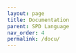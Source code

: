 ```yaml
---
layout: page
title: Documentation
parent: SPD Language
nav_order: 4
permalink: /docu/
---
```

<!-- This file was created using the HTML documentation generator. -->
<!-- Creation date: Fri Jul 14 07:49:57 CEST 2023-->
<html xmlns="http://www.w3.org/1999/xhtml">
	<head>
      	<title>Metamodel Documentation (platform:/resource/org.palladiosimulator.spd/model/SPD.ecore)</title>
    	<script type="text/javascript">
//<![CDATA[				    	
// TOC script based on code taken from http://www.quirksmode.org/dom/toc.html
function makeTOC() {

	var toc = document.createElement('div')				
	toc.id = "toc";
	toc.innerHTML = "Table of Contents"				
	document.body.appendChild(toc);
				
	var innertocDiv = createTOC()				
	toc.appendChild(innertocDiv);
}


function createTOC() {
var y = document.createElement('div');
y.id = 'innertoc';
//var a = y.appendChild(document.createElement('span'));
//a.onclick = showhideTOC;
//a.id = 'contentheader';
//a.innerHTML = 'Show Table of Contents';
var z = y.appendChild(document.createElement('div'));
//z.onclick = showhideTOC;
var toBeTOCced = getElementsByTagNames('h1,h2,h3');
if (toBeTOCced.length < 2) return false;
var hCount = 0;
var hhCount = 0;
var hhhCount = 0;
for (var i=0;i<toBeTOCced.length;i++) {
var tmp = document.createElement('a');
tmp.className = 'page';
var text;
var textPre;
if (toBeTOCced[i].nodeName == 'h2'){
tmp.className += ' indent';
textPre = hCount + "."+ ++hhCount + ". ";
}
else if (toBeTOCced[i].nodeName == 'h3'){
tmp.className += ' extraindent';
textPre = hCount + "."+ hhCount + "."+ ++hhhCount +". ";
}
else {
textPre = ++hCount + ". ";
hhCount = 0;
hhhCount = 0;
}
text = textPre + toBeTOCced[i].textContent;
toBeTOCced[i].innerHTML = textPre + toBeTOCced[i].innerHTML;

	tmp.innerHTML = text; 
	z.appendChild(tmp);
	var headerId = toBeTOCced[i].id || 'link' + i;
	tmp.href = '#' + headerId;
	toBeTOCced[i].id = headerId;
	}
	return y;
}

function getElementsByTagNames(list,obj) {
if (!obj) var obj = document;
var tagNames = list.split(',');
var resultArray = new Array();
for (var i=0;i<tagNames.length;i++) {
var tags = obj.getElementsByTagName(tagNames[i]);
for (var j=0;j<tags.length;j++) {
resultArray.push(tags[j]);
}
}
var testNode = resultArray[0];
if (!testNode) return [];
if (testNode.sourceIndex) {
resultArray.sort(function (a,b) {
return a.sourceIndex - b.sourceIndex;
});
}
else if (testNode.compareDocumentPosition) {
resultArray.sort(function (a,b) {
return 3 - (a.compareDocumentPosition(b) & 6);
});
}
return resultArray;
}

//]]>				    	
</script>
<link rel="stylesheet" type="text/css" href="https://raw.github.com/necolas/normalize.css/master/normalize.css" />
<style>
#toc {
position: fixed;
right: 0;
top: 0;
background-color:#eee;
overflow: scroll;
border: 1px dashed;
}

#toc #innertoc {
display: none;
height: 500px;
} /* Hide the full TOC by default */

#toc:hover #innertoc{
display: block; /* Show it on hover */
}
td {
}
.page{
display:table-row;
}
.indent {
text-indent:12pt;
}
.extraindent {
text-indent:14pt;
}

	    	</style>
	    	<link rel="stylesheet" type="text/css" href="style.css" />
	</head>
	<body onload="makeTOC();">
<h1 id="spd"><a href="#spd"><span class="packageName">spd</span> package</a></h1>

<div class="">EPackage properties:</div>
<div class="keyValue"><span class="label">Namespace Prefix: </span><span class="teletype">spd</span></div>
<div class="keyValue"><span class="label">Namespace URI: </span><span class="teletype">http://palladiosimulator.org/ScalingPolicyDefinition/1.0</span></div>
<h2 id="spdSPD"><a href="#spdSPD"><a href="#spdSPD">SPD</a></a></h2>

<p>The root elements that consists of all scaling policies under analysis for a given cloud application. The SPD is an Entity (PCM), it has a unique identifier and it has a name.  </p>
<h4><b>Supertype:</b><a href="#entityEntity">Entity</a></h4><table>
<tr>
	<th colspan="3"><div class="tableHeader">References</div></th>
</tr>
<tr>
	<th><div class="columnHeader">Name</div></th>
	<th><div class="columnHeader">Properties</div></th>
	<th><div class="columnHeader">Documentation</div></th>
</tr>
<tr>	<td><div id="spdSPD.scalingPolicies" class="teletype">scalingPolicies</div>
	</td>
	<td><div class="keyValue"><span class="label">T: </span><span class="teletype"><a href="#spdScalingPolicy">ScalingPolicy</a></span></div>
<div class="label">Cardinality: [1..*]</div>
<div class="label">Containment</div>
</td> 
<td> <p>The set of scaling policies under analysis for the given cloud application model.</p>
</td>
		</tr><tr>	<td><div id="spdSPD.targetGroups" class="teletype">targetGroups</div>
	</td>
	<td><div class="keyValue"><span class="label">T: </span><span class="teletype"><a href="#targetsTargetGroup">TargetGroup</a></span></div>
<div class="label">Cardinality: [1..*]</div>
<div class="label">Containment</div>
</td> 
<td> </td>
		</tr></table>
<a href="#spd.SPD.ref"></a>
<h2 id="spdScalingPolicy"><a href="#spdScalingPolicy"><a href="#spdScalingPolicy">ScalingPolicy</a></a></h2>

<p>A scaling policy determines the complete information for scaling a parituclar target. Each ScalingPolicy is an Entity (PCM), it has a unique identifier and it has a name.  </p>
<h4><b>Supertype:</b><a href="#entityEntity">Entity</a></h4><table>
<tr>
	<th colspan="3"><div class="tableHeader">Attributes</div></th>
</tr>
<tr>
	<th><div class="columnHeader">Name</div></th>
	<th><div class="columnHeader">Properties</div></th>
	<th><div class="columnHeader">Documentation</div></th>
</tr>
<tr>	<td><div id="spdScalingPolicy.active" class="teletype">active</div>
	</td>
	<td><div class="keyValue"><span class="label">T: </span><span class="teletype">EBoolean</span></div>
<div class="label">Cardinality: [0..1]</div>
 </td> <td></td>
		</tr></table>
<a href="#spd.ScalingPolicy.attr"></a>
<table>
<tr>
	<th colspan="3"><div class="tableHeader">References</div></th>
</tr>
<tr>
	<th><div class="columnHeader">Name</div></th>
	<th><div class="columnHeader">Properties</div></th>
	<th><div class="columnHeader">Documentation</div></th>
</tr>
<tr>	<td><div id="spdScalingPolicy.adjustmentType" class="teletype">adjustmentType</div>
	</td>
	<td><div class="keyValue"><span class="label">T: </span><span class="teletype"><a href="#adjustmentsAdjustmentType">AdjustmentType</a></span></div>
<div class="label">Cardinality: [1..1]</div>
<div class="label">Containment</div>
</td> 
<td> </td>
		</tr><tr>	<td><div id="spdScalingPolicy.policyConstraints" class="teletype">policyConstraints</div>
	</td>
	<td><div class="keyValue"><span class="label">T: </span><span class="teletype"><a href="#policyPolicyConstraint">PolicyConstraint</a></span></div>
<div class="label">Cardinality: [0..*]</div>
<div class="label">Containment</div>
</td> 
<td> </td>
		</tr><tr>	<td><div id="spdScalingPolicy.scalingTrigger" class="teletype">scalingTrigger</div>
	</td>
	<td><div class="keyValue"><span class="label">T: </span><span class="teletype"><a href="#triggersScalingTrigger">ScalingTrigger</a></span></div>
<div class="label">Cardinality: [1..1]</div>
<div class="label">Containment</div>
</td> 
<td> </td>
		</tr><tr>	<td><div id="spdScalingPolicy.targetGroup" class="teletype">targetGroup</div>
	</td>
	<td><div class="keyValue"><span class="label">T: </span><span class="teletype"><a href="#targetsTargetGroup">TargetGroup</a></span></div>
<div class="label">Cardinality: [1..1]</div>
</td> 
<td> </td>
		</tr></table>
<a href="#spd.ScalingPolicy.ref"></a>
<h1 id="targets"><a href="#targets"><span class="packageName">spd.targets</span> package</a></h1>

<div class="">EPackage properties:</div>
<div class="keyValue"><span class="label">Namespace Prefix: </span><span class="teletype">targets</span></div>
<div class="keyValue"><span class="label">Namespace URI: </span><span class="teletype">http://palladiosimulator.org/ScalingPolicyDefinition/Targets/1.0</span></div>
<h2 id="targetsCompetingConsumersGroup"><a href="#targetsCompetingConsumersGroup"><a href="#targetsCompetingConsumersGroup">CompetingConsumersGroup</a></a></h2>

<h4><b>Supertype:</b><a href="#targetsTargetGroup">TargetGroup</a></h4><h2 id="targetsElasticInfrastructure"><a href="#targetsElasticInfrastructure"><a href="#targetsElasticInfrastructure">ElasticInfrastructure</a></a></h2>

<h4><b>Supertype:</b><a href="#targetsTargetGroup">TargetGroup</a></h4><table>
<tr>
	<th colspan="3"><div class="tableHeader">References</div></th>
</tr>
<tr>
	<th><div class="columnHeader">Name</div></th>
	<th><div class="columnHeader">Properties</div></th>
	<th><div class="columnHeader">Documentation</div></th>
</tr>
<tr>	<td><div id="targetsElasticInfrastructure.PCM_ResourceEnvironment" class="teletype">PCM_ResourceEnvironment</div>
	</td>
	<td><div class="keyValue"><span class="label">T: </span><span class="teletype"><a href="#resourceenvironmentResourceEnvironment">ResourceEnvironment</a></span></div>
<div class="label">Cardinality: [0..1]</div>
</td> 
<td> </td>
		</tr></table>
<a href="#targets.ElasticInfrastructure.ref"></a>
<h2 id="targetsServiceGroup"><a href="#targetsServiceGroup"><a href="#targetsServiceGroup">ServiceGroup</a></a></h2>

<h4><b>Supertype:</b><a href="#targetsTargetGroup">TargetGroup</a></h4><table>
<tr>
	<th colspan="3"><div class="tableHeader">References</div></th>
</tr>
<tr>
	<th><div class="columnHeader">Name</div></th>
	<th><div class="columnHeader">Properties</div></th>
	<th><div class="columnHeader">Documentation</div></th>
</tr>
<tr>	<td><div id="targetsServiceGroup.unitAssembly" class="teletype">unitAssembly</div>
	</td>
	<td><div class="keyValue"><span class="label">T: </span><span class="teletype"><a href="#compositionAssemblyContext">AssemblyContext</a></span></div>
<div class="label">Cardinality: [0..1]</div>
</td> 
<td> <p>The unitAssembly is used to point to the ServiceGroup in PCM. It is used also for disinguishing between different service groups. A prerequisite is that the unit assembly is already connected in a Service Group structure in PCM. </p>
</td>
		</tr></table>
<a href="#targets.ServiceGroup.ref"></a>
<h2 id="targetsTargetGroup"><a href="#targetsTargetGroup"><a href="#targetsTargetGroup">TargetGroup</a></a></h2>

<p>A TargetGroup defines a management group in SPD. It is both uniqely identified as well as it has a name, thus it extends from the Entity class of the PCM. </p>
<div class="eclassProps">EClass properties:<div class="eclassPropList"><span class="label">Abstract</span></div></div><h4><b>Supertype:</b><a href="#entityEntity">Entity</a></h4><table>
<tr>
	<th colspan="3"><div class="tableHeader">References</div></th>
</tr>
<tr>
	<th><div class="columnHeader">Name</div></th>
	<th><div class="columnHeader">Properties</div></th>
	<th><div class="columnHeader">Documentation</div></th>
</tr>
<tr>	<td><div id="targetsTargetGroup.targetConstraints" class="teletype">targetConstraints</div>
	</td>
	<td><div class="keyValue"><span class="label">T: </span><span class="teletype"><a href="#targetTargetConstraint">TargetConstraint</a></span></div>
<div class="label">Cardinality: [0..*]</div>
<div class="label">Containment</div>
</td> 
<td> </td>
		</tr></table>
<a href="#targets.TargetGroup.ref"></a>
<h1 id="adjustments"><a href="#adjustments"><span class="packageName">spd.adjustments</span> package</a></h1>

<div class="">EPackage properties:</div>
<div class="keyValue"><span class="label">Namespace Prefix: </span><span class="teletype">adjustments</span></div>
<div class="keyValue"><span class="label">Namespace URI: </span><span class="teletype">http://palladiosimulator.org/ScalingPolicyDefinition/Adjustments/1.0</span></div>
<h2 id="adjustmentsAbsoluteAdjustment"><a href="#adjustmentsAbsoluteAdjustment"><a href="#adjustmentsAbsoluteAdjustment">AbsoluteAdjustment</a></a></h2>

<p>The AbsoluteAdjustment denotes that the group is adjusted to a goal value.</p>
<h4><b>Supertype:</b><a href="#adjustmentsAdjustmentType">AdjustmentType</a></h4><table>
<tr>
	<th colspan="3"><div class="tableHeader">Attributes</div></th>
</tr>
<tr>
	<th><div class="columnHeader">Name</div></th>
	<th><div class="columnHeader">Properties</div></th>
	<th><div class="columnHeader">Documentation</div></th>
</tr>
<tr>	<td><div id="adjustmentsAbsoluteAdjustment.goalValue" class="teletype">goalValue</div>
	</td>
	<td><div class="keyValue"><span class="label">T: </span><span class="teletype">EInt</span></div>
<div class="label">Cardinality: [1..1]</div>
<div class="keyValue"><span class="label">Default: </span><span class="teletype">0</span></div>
 </td> <td><p>The goalValue determines the target number of elements for a particular group, e.g., a value 5 means that the group will have 5 elements.</p>
</td>
		</tr></table>
<a href="#adjustments.AbsoluteAdjustment.attr"></a>
<h2 id="adjustmentsAdjustmentType"><a href="#adjustmentsAdjustmentType"><a href="#adjustmentsAdjustmentType">AdjustmentType</a></a></h2>

<p>An AdjustmentType determines how the target group is adjusted upon the firing of a trigger.</p>
<div class="eclassProps">EClass properties:<div class="eclassPropList"><span class="label">Abstract</span></div></div><h2 id="adjustmentsRelativeAdjustment"><a href="#adjustmentsRelativeAdjustment"><a href="#adjustmentsRelativeAdjustment">RelativeAdjustment</a></a></h2>

<p>The RelativeAdjustment denotes that the group is adjusted relatively to the current number of elements. 
The RelativeAdjustment contains two parameters: the percentageGrowthValue and the minAdjustmentValue.
The percentageGrowthValue determines the change (increase/decrease) of the current capacity as a percentage value.
The minAdjustmentValue determines the minimal change of the current capacity.</p>
<h4><b>Supertype:</b><a href="#adjustmentsAdjustmentType">AdjustmentType</a></h4><table>
<tr>
	<th colspan="3"><div class="tableHeader">Attributes</div></th>
</tr>
<tr>
	<th><div class="columnHeader">Name</div></th>
	<th><div class="columnHeader">Properties</div></th>
	<th><div class="columnHeader">Documentation</div></th>
</tr>
<tr>	<td><div id="adjustmentsRelativeAdjustment.minAdjustmentValue" class="teletype">minAdjustmentValue</div>
	</td>
	<td><div class="keyValue"><span class="label">T: </span><span class="teletype">EInt</span></div>
<div class="label">Cardinality: [1..1]</div>
<div class="keyValue"><span class="label">Default: </span><span class="teletype">0</span></div>
 </td> <td><p>A minimum adjustment value in case the percentage is 0. </p>
</td>
		</tr><tr>	<td><div id="adjustmentsRelativeAdjustment.percentageGrowthValue" class="teletype">percentageGrowthValue</div>
	</td>
	<td><div class="keyValue"><span class="label">T: </span><span class="teletype">EInt</span></div>
<div class="label">Cardinality: [1..1]</div>
<div class="keyValue"><span class="label">Default: </span><span class="teletype">100</span></div>
 </td> <td><p>The percantage value of adjustment e.g., a value of 10 denotes that 10% should be added to the existing capacity.</p>
</td>
		</tr></table>
<a href="#adjustments.RelativeAdjustment.attr"></a>
<h2 id="adjustmentsStepAdjustment"><a href="#adjustmentsStepAdjustment"><a href="#adjustmentsStepAdjustment">StepAdjustment</a></a></h2>

<p>The StepAdjustment denotes that the group is adjusted by adding or removing a fixed amount of elements.</p>
<h4><b>Supertype:</b><a href="#adjustmentsAdjustmentType">AdjustmentType</a></h4><table>
<tr>
	<th colspan="3"><div class="tableHeader">Attributes</div></th>
</tr>
<tr>
	<th><div class="columnHeader">Name</div></th>
	<th><div class="columnHeader">Properties</div></th>
	<th><div class="columnHeader">Documentation</div></th>
</tr>
<tr>	<td><div id="adjustmentsStepAdjustment.stepValue" class="teletype">stepValue</div>
	</td>
	<td><div class="keyValue"><span class="label">T: </span><span class="teletype">EInt</span></div>
<div class="label">Cardinality: [1..1]</div>
<div class="keyValue"><span class="label">Default: </span><span class="teletype">0</span></div>
 </td> <td><p>The stepValue describes how many elements in the group should be added or removed. For example, a vallue of -1 determines that one element should be removed from the group.</p>
</td>
		</tr></table>
<a href="#adjustments.StepAdjustment.attr"></a>
<h1 id="constraints"><a href="#constraints"><span class="packageName">spd.constraints</span> package</a></h1>

<div class="">EPackage properties:</div>
<div class="keyValue"><span class="label">Namespace Prefix: </span><span class="teletype">constraints</span></div>
<div class="keyValue"><span class="label">Namespace URI: </span><span class="teletype">http://palladiosimulator.org/ScalingPolicyDefinition/Constraints/1.0</span></div>
<h2 id="constraintsAbstractConstraint"><a href="#constraintsAbstractConstraint"><a href="#constraintsAbstractConstraint">AbstractConstraint</a></a></h2>

<div class="eclassProps">EClass properties:<div class="eclassPropList"><span class="label">Abstract</span></div></div><h4><b>Supertype:</b><a href="#identifierIdentifier">Identifier</a></h4><h2 id="constraintsStateBasedContraint"><a href="#constraintsStateBasedContraint"><a href="#constraintsStateBasedContraint">StateBasedContraint</a></a></h2>

<div class="eclassProps">EClass properties:<div class="eclassPropList"><span class="label">Abstract</span></div></div><h4><b>Supertype:</b><a href="#constraintsAbstractConstraint">AbstractConstraint</a></h4><h2 id="constraintsTemporalConstraint"><a href="#constraintsTemporalConstraint"><a href="#constraintsTemporalConstraint">TemporalConstraint</a></a></h2>

<div class="eclassProps">EClass properties:<div class="eclassPropList"><span class="label">Abstract</span></div></div><h4><b>Supertype:</b><a href="#constraintsAbstractConstraint">AbstractConstraint</a></h4><h1 id="triggers"><a href="#triggers"><span class="packageName">spd.triggers</span> package</a></h1>

<div class="">EPackage properties:</div>
<div class="keyValue"><span class="label">Namespace Prefix: </span><span class="teletype">triggers</span></div>
<div class="keyValue"><span class="label">Namespace URI: </span><span class="teletype">http://palladiosimulator.org/ScalingPolicyDefinition/Triggers/1.0</span></div>
<h2 id="triggersAGGREGATIONMETHOD"><a href="#triggersAGGREGATIONMETHOD"><a href="#triggersAGGREGATIONMETHOD">AGGREGATIONMETHOD</a></a></h2>

<p>Enum for the following aggregation methods: MIN, MAX, AVERAGE, SUM that are relevant for different triggers.</p>
<table>
<tr>
	<th colspan="3"><div class="tableHeader">Literals</div></th>
</tr>
<tr>
	<th><div class="columnHeader">Name</div></th>
	<th><div class="columnHeader">Value</div></th>
	<th><div class="columnHeader">Documentation</div></th>
</tr>
<tr>
	<td>
		<span class="teletype">AVERAGE</span>
	</td>
	<td>
		0
	</td>
	<td>
	</td>	
</tr>
<tr>
	<td>
		<span class="teletype">MAX</span>
	</td>
	<td>
		1
	</td>
	<td>
	</td>	
</tr>
<tr>
	<td>
		<span class="teletype">MIN</span>
	</td>
	<td>
		2
	</td>
	<td>
	</td>	
</tr>
<tr>
	<td>
		<span class="teletype">MEDIAN</span>
	</td>
	<td>
		3
	</td>
	<td>
	</td>	
</tr>
<tr>
	<td>
		<span class="teletype">SUM</span>
	</td>
	<td>
		4
	</td>
	<td>
	</td>	
</tr>
</table>
<a href="#triggers.AGGREGATIONMETHOD.lit"></a>
<h2 id="triggersBaseTrigger"><a href="#triggersBaseTrigger"><a href="#triggersBaseTrigger">BaseTrigger</a></a></h2>

<p>A BaseTrigger is a class of ScalingTrigger that works on a Stimulus (that entails the information gathered from the environment) and an ExpectedValue. Once the Stimulus 'matches' the ExpectedValue the trigger fires and an adjustment to the model is made. The matching of Stimulus with an ExpectedValue is determined by the subclasses. This can entail simple analysis through relational operators or more advanced transformation/aggregation of the Stimulus and the ExpectedValue. </p>
<div class="eclassProps">EClass properties:<div class="eclassPropList"><span class="label">Abstract</span></div></div><h4><b>Supertype:</b><a href="#triggersScalingTrigger">ScalingTrigger</a></h4><table>
<tr>
	<th colspan="3"><div class="tableHeader">References</div></th>
</tr>
<tr>
	<th><div class="columnHeader">Name</div></th>
	<th><div class="columnHeader">Properties</div></th>
	<th><div class="columnHeader">Documentation</div></th>
</tr>
<tr>	<td><div id="triggersBaseTrigger.expectedValue" class="teletype">expectedValue</div>
	</td>
	<td><div class="keyValue"><span class="label">T: </span><span class="teletype"><a href="#expectationsExpectedValue">ExpectedValue</a></span></div>
<div class="label">Cardinality: [1..1]</div>
<div class="label">Containment</div>
</td> 
<td> </td>
		</tr><tr>	<td><div id="triggersBaseTrigger.stimulus" class="teletype">stimulus</div>
	</td>
	<td><div class="keyValue"><span class="label">T: </span><span class="teletype"><a href="#stimuliStimulus">Stimulus</a></span></div>
<div class="label">Cardinality: [1..1]</div>
<div class="label">Containment</div>
</td> 
<td> </td>
		</tr></table>
<a href="#triggers.BaseTrigger.ref"></a>
<h2 id="triggersComposedTrigger"><a href="#triggersComposedTrigger"><a href="#triggersComposedTrigger">ComposedTrigger</a></a></h2>

<p>A ComposedTrigger composes two or more ScalingTriggers through a logical operator (i.e., AND, OR, XOR). This enables the defintion of composed triggers which encapsulate more advanced conditions on the state to fire the trigger. </p>
<h4><b>Supertype:</b><a href="#triggersScalingTrigger">ScalingTrigger</a></h4><table>
<tr>
	<th colspan="3"><div class="tableHeader">Attributes</div></th>
</tr>
<tr>
	<th><div class="columnHeader">Name</div></th>
	<th><div class="columnHeader">Properties</div></th>
	<th><div class="columnHeader">Documentation</div></th>
</tr>
<tr>	<td><div id="triggersComposedTrigger.logicalOperator" class="teletype">logicalOperator</div>
	</td>
	<td><div class="keyValue"><span class="label">T: </span><span class="teletype"><a href="#triggersLogicalOperator">LogicalOperator</a></span></div>
<div class="label">Cardinality: [0..1]</div>
 </td> <td></td>
		</tr></table>
<a href="#triggers.ComposedTrigger.attr"></a>
<table>
<tr>
	<th colspan="3"><div class="tableHeader">References</div></th>
</tr>
<tr>
	<th><div class="columnHeader">Name</div></th>
	<th><div class="columnHeader">Properties</div></th>
	<th><div class="columnHeader">Documentation</div></th>
</tr>
<tr>	<td><div id="triggersComposedTrigger.scalingtrigger" class="teletype">scalingtrigger</div>
	</td>
	<td><div class="keyValue"><span class="label">T: </span><span class="teletype"><a href="#triggersScalingTrigger">ScalingTrigger</a></span></div>
<div class="label">Cardinality: [2..*]</div>
<div class="label">Containment</div>
</td> 
<td> </td>
		</tr></table>
<a href="#triggers.ComposedTrigger.ref"></a>
<h2 id="triggersHDDUSAGETYPE"><a href="#triggersHDDUSAGETYPE"><a href="#triggersHDDUSAGETYPE">HDDUSAGETYPE</a></a></h2>

<p>Enum for the type of HDD usage: READ, WRITE</p>
<table>
<tr>
	<th colspan="3"><div class="tableHeader">Literals</div></th>
</tr>
<tr>
	<th><div class="columnHeader">Name</div></th>
	<th><div class="columnHeader">Value</div></th>
	<th><div class="columnHeader">Documentation</div></th>
</tr>
<tr>
	<td>
		<span class="teletype">READ</span>
	</td>
	<td>
		0
	</td>
	<td>
	</td>	
</tr>
<tr>
	<td>
		<span class="teletype">WRITE</span>
	</td>
	<td>
		1
	</td>
	<td>
	</td>	
</tr>
</table>
<a href="#triggers.HDDUSAGETYPE.lit"></a>
<h2 id="triggersLogicalOperator"><a href="#triggersLogicalOperator"><a href="#triggersLogicalOperator">LogicalOperator</a></a></h2>

<table>
<tr>
	<th colspan="3"><div class="tableHeader">Literals</div></th>
</tr>
<tr>
	<th><div class="columnHeader">Name</div></th>
	<th><div class="columnHeader">Value</div></th>
	<th><div class="columnHeader">Documentation</div></th>
</tr>
<tr>
	<td>
		<span class="teletype">AND</span>
	</td>
	<td>
		0
	</td>
	<td>
	</td>	
</tr>
<tr>
	<td>
		<span class="teletype">OR</span>
	</td>
	<td>
		1
	</td>
	<td>
	</td>	
</tr>
<tr>
	<td>
		<span class="teletype">XOR</span>
	</td>
	<td>
		2
	</td>
	<td>
	</td>	
</tr>
</table>
<a href="#triggers.LogicalOperator.lit"></a>
<h2 id="triggersNETWORKUSAGETYPE"><a href="#triggersNETWORKUSAGETYPE"><a href="#triggersNETWORKUSAGETYPE">NETWORKUSAGETYPE</a></a></h2>

<p>Enum for the following Network Usage types: SEND, RECEIVE which are relevant to distinuish the type of use for a network resource.</p>
<table>
<tr>
	<th colspan="3"><div class="tableHeader">Literals</div></th>
</tr>
<tr>
	<th><div class="columnHeader">Name</div></th>
	<th><div class="columnHeader">Value</div></th>
	<th><div class="columnHeader">Documentation</div></th>
</tr>
<tr>
	<td>
		<span class="teletype">SEND</span>
	</td>
	<td>
		0
	</td>
	<td>
	</td>	
</tr>
<tr>
	<td>
		<span class="teletype">RECEIVE</span>
	</td>
	<td>
		1
	</td>
	<td>
	</td>	
</tr>
</table>
<a href="#triggers.NETWORKUSAGETYPE.lit"></a>
<h2 id="triggersRelationalOperator"><a href="#triggersRelationalOperator"><a href="#triggersRelationalOperator">RelationalOperator</a></a></h2>

<table>
<tr>
	<th colspan="3"><div class="tableHeader">Literals</div></th>
</tr>
<tr>
	<th><div class="columnHeader">Name</div></th>
	<th><div class="columnHeader">Value</div></th>
	<th><div class="columnHeader">Documentation</div></th>
</tr>
<tr>
	<td>
		<span class="teletype">LessThan</span>
	</td>
	<td>
		0
	</td>
	<td>
	</td>	
</tr>
<tr>
	<td>
		<span class="teletype">GreaterThan</span>
	</td>
	<td>
		1
	</td>
	<td>
	</td>	
</tr>
<tr>
	<td>
		<span class="teletype">EqualTo</span>
	</td>
	<td>
		2
	</td>
	<td>
	</td>	
</tr>
<tr>
	<td>
		<span class="teletype">LessThanOrEqualTo</span>
	</td>
	<td>
		3
	</td>
	<td>
	</td>	
</tr>
<tr>
	<td>
		<span class="teletype">GreaterThanOrEqualTo</span>
	</td>
	<td>
		4
	</td>
	<td>
	</td>	
</tr>
</table>
<a href="#triggers.RelationalOperator.lit"></a>
<h2 id="triggersScalingTrigger"><a href="#triggersScalingTrigger"><a href="#triggersScalingTrigger">ScalingTrigger</a></a></h2>

<p>The ScalingTrigger is a core concept in SPD. It entails both the information that is fetched from the simulation and models as well as the type of analysis that is performed on that information. It is uniquely identified as it extends from Idenfier (PCM).</p>
<div class="eclassProps">EClass properties:<div class="eclassPropList"><span class="label">Abstract</span></div></div><h4><b>Supertype:</b><a href="#identifierIdentifier">Identifier</a></h4><h2 id="triggersSimpleFireOnTrend"><a href="#triggersSimpleFireOnTrend"><a href="#triggersSimpleFireOnTrend">SimpleFireOnTrend</a></a></h2>

<p>The SimpleFireOnTrend trigger is a more advanced trigger that aggregates values and determines a trend and fires whenever this trend is as an expectedTrend value. </p>
<h4><b>Supertype:</b><a href="#triggersBaseTrigger">BaseTrigger</a></h4><h2 id="triggersSimpleFireOnValue"><a href="#triggersSimpleFireOnValue"><a href="#triggersSimpleFireOnValue">SimpleFireOnValue</a></a></h2>

<p>The SimpleFireOnValue trigger the most simplistic BaseTrigger that works on the fed stimulus through a relational operator with an expected value. In case 'LessThen' is specified then the the trigger will fire upon stiumuls &lt; expectedValue. </p>
<h4><b>Supertype:</b><a href="#triggersBaseTrigger">BaseTrigger</a></h4><table>
<tr>
	<th colspan="3"><div class="tableHeader">Attributes</div></th>
</tr>
<tr>
	<th><div class="columnHeader">Name</div></th>
	<th><div class="columnHeader">Properties</div></th>
	<th><div class="columnHeader">Documentation</div></th>
</tr>
<tr>	<td><div id="triggersSimpleFireOnValue.relationalOperator" class="teletype">relationalOperator</div>
	</td>
	<td><div class="keyValue"><span class="label">T: </span><span class="teletype"><a href="#triggersRelationalOperator">RelationalOperator</a></span></div>
<div class="label">Cardinality: [0..1]</div>
 </td> <td></td>
		</tr></table>
<a href="#triggers.SimpleFireOnValue.attr"></a>
<h2 id="triggersTrendPattern"><a href="#triggersTrendPattern"><a href="#triggersTrendPattern">TrendPattern</a></a></h2>

<table>
<tr>
	<th colspan="3"><div class="tableHeader">Literals</div></th>
</tr>
<tr>
	<th><div class="columnHeader">Name</div></th>
	<th><div class="columnHeader">Value</div></th>
	<th><div class="columnHeader">Documentation</div></th>
</tr>
<tr>
	<td>
		<span class="teletype">Increasing</span>
	</td>
	<td>
		0
	</td>
	<td>
	</td>	
</tr>
<tr>
	<td>
		<span class="teletype">Decreasing</span>
	</td>
	<td>
		1
	</td>
	<td>
	</td>	
</tr>
<tr>
	<td>
		<span class="teletype">NonIncreasing</span>
	</td>
	<td>
		2
	</td>
	<td>
	</td>	
</tr>
<tr>
	<td>
		<span class="teletype">NonDecreasing</span>
	</td>
	<td>
		3
	</td>
	<td>
	</td>	
</tr>
</table>
<a href="#triggers.TrendPattern.lit"></a>
</body>
</html>
